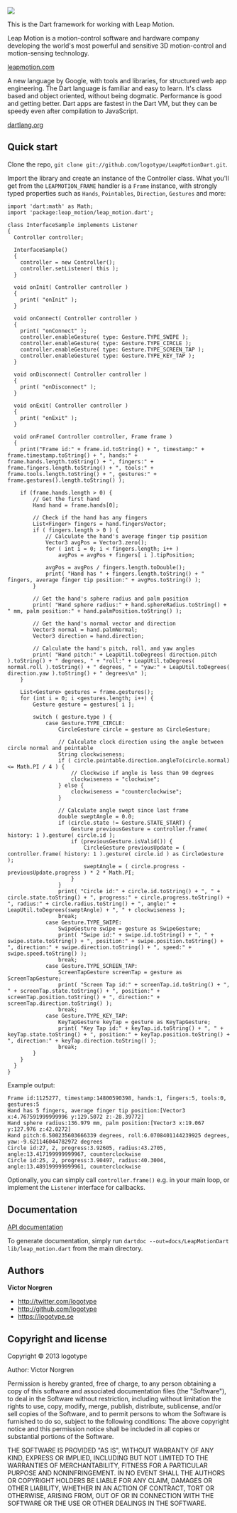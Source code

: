 [<img src="http://logotype.se/leapmotion/logo_dart.png">](https://github.com/logotype/LeapMotionDart)

This is the Dart framework for working with Leap Motion.

Leap Motion is a motion-control software and hardware company developing the world's most powerful and sensitive 3D motion-control and motion-sensing technology.

[leapmotion.com](http://www.leapmotion.com)

A new language by Google, with tools and libraries, for structured web app engineering. The Dart language is familiar and easy to learn. It's class based and object oriented, without being dogmatic. Performance is good and getting better. Dart apps are fastest in the Dart VM, but they can be speedy even after compilation to JavaScript.

[dartlang.org](http://www.dartlang.org)

Quick start
-----------

Clone the repo, `git clone git://github.com/logotype/LeapMotionDart.git`.

Import the library and create an instance of the Controller class. What you'll get from the `LEAPMOTION_FRAME` handler is a `Frame` instance,
with strongly typed properties such as `Hands`, `Pointables`, `Direction`, `Gestures` and more:

    import 'dart:math' as Math;
    import 'package:leap_motion/leap_motion.dart';

    class InterfaceSample implements Listener
    {
      Controller controller;
    
      InterfaceSample()
      {
        controller = new Controller();
        controller.setListener( this );
      }
      
      void onInit( Controller controller )
      {
        print( "onInit" );
      }
      
      void onConnect( Controller controller )
      {
        print( "onConnect" );
        controller.enableGesture( type: Gesture.TYPE_SWIPE );
        controller.enableGesture( type: Gesture.TYPE_CIRCLE );
        controller.enableGesture( type: Gesture.TYPE_SCREEN_TAP );
        controller.enableGesture( type: Gesture.TYPE_KEY_TAP );
      }
      
      void onDisconnect( Controller controller )
      {
        print( "onDisconnect" );
      }
      
      void onExit( Controller controller )
      {
        print( "onExit" );
      }
        
      void onFrame( Controller controller, Frame frame )
      {
        print("Frame id:" + frame.id.toString() + ", timestamp:" + frame.timestamp.toString() + ", hands:" + frame.hands.length.toString() + ", fingers:" + frame.fingers.length.toString() + ", tools:" + frame.tools.length.toString() + ", gestures:" + frame.gestures().length.toString() );
    
        if (frame.hands.length > 0) {
            // Get the first hand
            Hand hand = frame.hands[0];
    
            // Check if the hand has any fingers
            List<Finger> fingers = hand.fingersVector;
            if ( fingers.length > 0 ) {
                // Calculate the hand's average finger tip position
                Vector3 avgPos = Vector3.zero();
                for ( int i = 0; i < fingers.length; i++ )
                    avgPos = avgPos + fingers[ i ].tipPosition;
    
                avgPos = avgPos / fingers.length.toDouble();
                print( "Hand has " + fingers.length.toString() + " fingers, average finger tip position:" + avgPos.toString() );
            }
    
            // Get the hand's sphere radius and palm position
            print( "Hand sphere radius:" + hand.sphereRadius.toString() + " mm, palm position:" + hand.palmPosition.toString() );
    
            // Get the hand's normal vector and direction
            Vector3 normal = hand.palmNormal;
            Vector3 direction = hand.direction;
    
            // Calculate the hand's pitch, roll, and yaw angles
            print( "Hand pitch:" + LeapUtil.toDegrees( direction.pitch ).toString() + " degrees, " + "roll:" + LeapUtil.toDegrees( normal.roll ).toString() + " degrees, " + "yaw:" + LeapUtil.toDegrees( direction.yaw ).toString() + " degrees\n" );
        }
    
        List<Gesture> gestures = frame.gestures();
        for (int i = 0; i <gestures.length; i++) {
            Gesture gesture = gestures[ i ];
    
            switch ( gesture.type ) {
                case Gesture.TYPE_CIRCLE:
                    CircleGesture circle = gesture as CircleGesture;
    
                    // Calculate clock direction using the angle between circle normal and pointable
                    String clockwiseness;
                    if ( circle.pointable.direction.angleTo(circle.normal) <= Math.PI / 4 ) {
                        // Clockwise if angle is less than 90 degrees
                        clockwiseness = "clockwise";
                    } else {
                        clockwiseness = "counterclockwise";
                    }
    
                    // Calculate angle swept since last frame
                    double sweptAngle = 0.0;
                    if (circle.state != Gesture.STATE_START) {
                        Gesture previousGesture = controller.frame( history: 1 ).gesture( circle.id );
                        if (previousGesture.isValid()) {
                            CircleGesture previousUpdate = ( controller.frame( history: 1 ).gesture( circle.id ) as CircleGesture );
                            sweptAngle = ( circle.progress - previousUpdate.progress ) * 2 * Math.PI;
                        }
                    }
                    print( "Circle id:" + circle.id.toString() + ", " + circle.state.toString() + ", progress:" + circle.progress.toString() + ", radius:" + circle.radius.toString() + ", angle:" + LeapUtil.toDegrees(sweptAngle) + ", " + clockwiseness );
                    break;
                case Gesture.TYPE_SWIPE:
                    SwipeGesture swipe = gesture as SwipeGesture;
                    print( "Swipe id:" + swipe.id.toString() + ", " + swipe.state.toString() + ", position:" + swipe.position.toString() + ", direction:" + swipe.direction.toString() + ", speed:" + swipe.speed.toString() );
                    break;
                case Gesture.TYPE_SCREEN_TAP:
                    ScreenTapGesture screenTap = gesture as ScreenTapGesture;
                    print( "Screen Tap id:" + screenTap.id.toString() + ", " + screenTap.state.toString() + ", position:" + screenTap.position.toString() + ", direction:" + screenTap.direction.toString() );
                    break;
                case Gesture.TYPE_KEY_TAP:
                    KeyTapGesture keyTap = gesture as KeyTapGesture;
                    print( "Key Tap id:" + keyTap.id.toString() + ", " + keyTap.state.toString() + ", position:" + keyTap.position.toString() + ", direction:" + keyTap.direction.toString() );
                    break;
            }
        }
      }
    }

Example output:

    Frame id:1125277, timestamp:14800590398, hands:1, fingers:5, tools:0, gestures:5
    Hand has 5 fingers, average finger tip position:[Vector3 x:4.767591999999996 y:129.5072 z:-28.39772]
    Hand sphere radius:136.979 mm, palm position:[Vector3 x:19.067 y:127.976 z:42.0272]
    Hand pitch:6.500235603666339 degrees, roll:6.0708401144239925 degrees, yaw:-9.621146044782972 degrees
    Circle id:27, 2, progress:3.92605, radius:43.2705, angle:13.417199999999967, counterclockwise
    Circle id:25, 2, progress:3.90497, radius:40.3004, angle:13.489199999999961, counterclockwise

Optionally, you can simply call `controller.frame()` e.g. in your main loop, or implement the `Listener` interface for callbacks.

Documentation
-----------

[API documentation](http://logotype.se/leapmotion/dart/LeapMotionDart.html)

To generate documentation, simply run `dartdoc --out=docs/LeapMotionDart lib/leap_motion.dart` from the main directory.

Authors
-------

**Victor Norgren**

+ http://twitter.com/logotype
+ http://github.com/logotype
+ https://logotype.se

Copyright and license
---------------------

Copyright © 2013 logotype

Author: Victor Norgren

Permission is hereby granted, free of charge, to any person obtaining a copy
of this software and associated documentation files (the "Software"), to
deal in the Software without restriction, including without limitation the
rights to use, copy, modify, merge, publish, distribute, sublicense, and/or
sell copies of the Software, and to permit persons to whom the Software is
furnished to do so, subject to the following conditions:  The above copyright
notice and this permission notice shall be included in all copies or
substantial portions of the Software.

THE SOFTWARE IS PROVIDED "AS IS", WITHOUT WARRANTY OF ANY KIND, EXPRESS OR
IMPLIED, INCLUDING BUT NOT LIMITED TO THE WARRANTIES OF MERCHANTABILITY,
FITNESS FOR A PARTICULAR PURPOSE AND NONINFRINGEMENT. IN NO EVENT SHALL THE
AUTHORS OR COPYRIGHT HOLDERS BE LIABLE FOR ANY CLAIM, DAMAGES OR OTHER
LIABILITY, WHETHER IN AN ACTION OF CONTRACT, TORT OR OTHERWISE, ARISING FROM,
OUT OF OR IN CONNECTION WITH THE SOFTWARE OR THE USE OR OTHER DEALINGS
IN THE SOFTWARE. 
